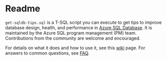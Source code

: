 # Readme

`get-sqldb-tips.sql` is a T-SQL script you can execute to get tips to improve database design, health, and performance in [Azure SQL Database](https://azure.microsoft.com/services/sql-database/). It is maintained by the Azure SQL program management (PM) team. Contributions from the community are welcome and encouraged.

For details on what it does and how to use it, see this [wiki](../../wiki/Azure-SQL-Database-tips) page. For answers to common questions, see [FAQ](../../wiki/FAQ).
